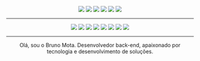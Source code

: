 <p align="center">
    <a href="https://www.linkedin.com/in/brnodev/"><img src="https://img.shields.io/badge/LinkedIn-0077B5?style=plastic&logo=linkedin&logoColor=white" /></a> <a href="#"><img src="https://img.shields.io/badge/Instagram-E4405F?style=plastic&logo=instagram&logoColor=white" /></a> <a href="#"><img src="https://img.shields.io/badge/Twitter-1DA1F2?style=plastic&logo=twitter&logoColor=white" /></a> <a href="https://github.com/brnogit"><img src="https://img.shields.io/badge/GitHub-100000?style=plastic&logo=github&logoColor=white" /></a> <a href="https://gitlab.com/brnolab"><img src="https://img.shields.io/badge/GitLab-330F63?style=plastic&logo=gitlab&logoColor=white" /></a> <a href="#"><img src="https://img.shields.io/badge/Reddit-FF4500?style=plastic&logo=reddit&logoColor=white" /></a>
</p>

<hr>
<p align="center">
    <a href="#"><img src="https://img.shields.io/badge/C%23-239120?style=plastic&logo=c-sharp&logoColor=white" /></a> <a href="#"><img src="https://img.shields.io/badge/.NET-5C2D91?style=plastic&logo=.net&logoColor=white" /></a> <a href="#"><img src="https://img.shields.io/badge/Angular-DD0031?style=plastic&logo=angular&logoColor=white" /></a> <a href="#"><img src="https://img.shields.io/badge/MySQL-00000F?style=plastic&logo=mysql&logoColor=white" /></a> <a href="#"><img src="https://img.shields.io/badge/Bootstrap-563D7C?style=plastic&logo=bootstrap&logoColor=white" /></a> <a href="#"><img src="https://img.shields.io/badge/HTML5-E34F26?style=plastic&logo=html5&logoColor=white" /></a> <a href="#"><img src="https://img.shields.io/badge/CSS3-1572B6?style=plastic&logo=css3&logoColor=white" /></a> <a href="#"><img src="https://img.shields.io/badge/JavaScript-323330?style=plastic&logo=javascript&logoColor=F7DF1E" /></a>
</p>
<hr>
<p align="center">
Olá, sou o Bruno Mota. Desenvolvedor back-end, apaixonado por tecnologia e desenvolvimento de soluções.
</p>




